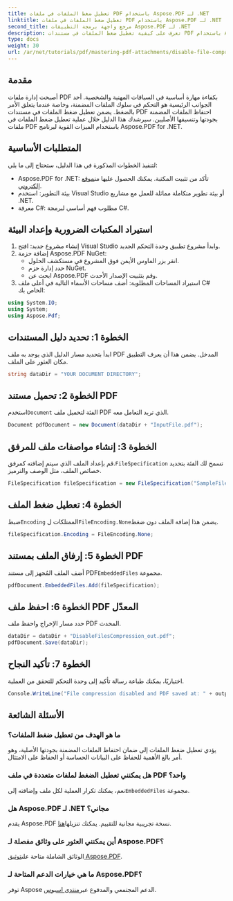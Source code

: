 ```yaml
---
title: تعطيل ضغط الملفات في ملفات PDF باستخدام Aspose.PDF لـ .NET
linktitle: تعطيل ضغط الملفات في ملفات PDF باستخدام Aspose.PDF لـ .NET
second_title: مرجع واجهة برمجة التطبيقات Aspose.PDF لـ .NET
description: تعرف على كيفية تعطيل ضغط الملفات في مستندات PDF باستخدام Aspose.PDF لـ .NET. يرشدك هذا البرنامج التعليمي المفصل خلال العملية خطوة بخطوة لضمان تضمين الملفات.
type: docs
weight: 30
url: /ar/net/tutorials/pdf/mastering-pdf-attachments/disable-file-compression-in-pdf-files/
---
```

## مقدمة

أصبحت إدارة ملفات PDF بكفاءة مهارة أساسية في السياقات المهنية والشخصية. أحد الجوانب الرئيسية هو التحكم في سلوك الملفات المضمنة، وخاصة عندما يتعلق الأمر بالضغط. يضمن تعطيل ضغط الملفات في مستندات PDF احتفاظ الملفات المضمنة بجودتها وتنسيقها الأصليين. سيرشدك هذا الدليل خلال عملية تعطيل ضغط الملفات في ملفات PDF باستخدام الميزات القوية لبرنامج Aspose.PDF for .NET.

## المتطلبات الأساسية

لتنفيذ الخطوات المذكورة في هذا الدليل، ستحتاج إلى ما يلي:

-  Aspose.PDF for .NET: تأكد من تثبيت المكتبة. يمكنك الحصول عليها من[موقع إلكتروني](https://releases.aspose.com/pdf/net/).  
- بيئة التطوير: استخدم Visual Studio أو بيئة تطوير متكاملة مماثلة للعمل مع مشاريع .NET.
- معرفة C#: مطلوب فهم أساسي لبرمجة C#.

## استيراد المكتبات الضرورية وإعداد البيئة

1. إنشاء مشروع جديد: افتح Visual Studio وابدأ مشروع تطبيق وحدة التحكم الجديد.
2. إضافة حزمة Aspose.PDF NuGet:
   - انقر بزر الماوس الأيمن فوق المشروع في مستكشف الحلول.
   - حدد إدارة حزم NuGet.
   - ابحث عن Aspose.PDF وقم بتثبيت الإصدار الأحدث.
3. استيراد المساحات المطلوبة:
   أضف مساحات الأسماء التالية في أعلى ملف C# الخاص بك:

```csharp
using System.IO;
using System;
using Aspose.Pdf;
```

## الخطوة 1: تحديد دليل المستندات

ابدأ بتحديد مسار الدليل الذي يوجد به ملف PDF المدخل. يضمن هذا أن يعرف التطبيق مكان العثور على الملف.

```csharp
string dataDir = "YOUR DOCUMENT DIRECTORY";
```

## الخطوة 2: تحميل مستند PDF

 استخدم`Document` الفئة لتحميل ملف PDF الذي تريد التعامل معه.

```csharp
Document pdfDocument = new Document(dataDir + "InputFile.pdf");
```

## الخطوة 3: إنشاء مواصفات ملف للمرفق

 قم بإعداد الملف الذي سيتم إضافته كمرفق.`FileSpecification` تسمح لك الفئة بتحديد خصائص الملف، مثل الوصف والترميز.

```csharp
FileSpecification fileSpecification = new FileSpecification("SampleFile.txt", "Sample text file");
```

## الخطوة 4: تعطيل ضغط الملف

 ضبط`Encoding` الممتلكات ل`FileEncoding.None`يضمن هذا إضافة الملف دون ضغط.

```csharp
fileSpecification.Encoding = FileEncoding.None;
```

## الخطوة 5: إرفاق الملف بمستند PDF

 أضف الملف المُجهز إلى مستند PDF`EmbeddedFiles` مجموعة.

```csharp
pdfDocument.EmbeddedFiles.Add(fileSpecification);
```

## الخطوة 6: احفظ ملف PDF المعدّل

حدد مسار الإخراج واحفظ ملف PDF المحدث.

```csharp
dataDir = dataDir + "DisableFilesCompression_out.pdf";
pdfDocument.Save(dataDir);
```

## الخطوة 7: تأكيد النجاح

اختياريًا، يمكنك طباعة رسالة تأكيد إلى وحدة التحكم للتحقق من العملية.

```csharp
Console.WriteLine("File compression disabled and PDF saved at: " + outputFile);
```

## الأسئلة الشائعة

### ما هو الهدف من تعطيل ضغط الملفات؟
يؤدي تعطيل ضغط الملفات إلى ضمان احتفاظ الملفات المضمنة بجودتها الأصلية، وهو أمر بالغ الأهمية للحفاظ على البيانات الحساسة أو الحفاظ على الامتثال.

### هل يمكنني تعطيل الضغط لملفات متعددة في ملف PDF واحد؟
 نعم، يمكنك تكرار العملية لكل ملف وإضافته إلى`EmbeddedFiles` مجموعة.

### هل Aspose.PDF لـ .NET مجاني؟
 يقدم Aspose.PDF نسخة تجريبية مجانية للتقييم. يمكنك تنزيلها[هنا](https://releases.aspose.com/).

### أين يمكنني العثور على وثائق مفصلة لـ Aspose.PDF؟
 الوثائق الشاملة متاحة على[توثيق Aspose.PDF](https://reference.aspose.com/pdf/net/).

### ما هي خيارات الدعم المتاحة لـ Aspose.PDF؟
 توفر Aspose الدعم المجتمعي والمدفوع عبر[منتدى اسبوس](https://forum.aspose.com/c/pdf/10).
